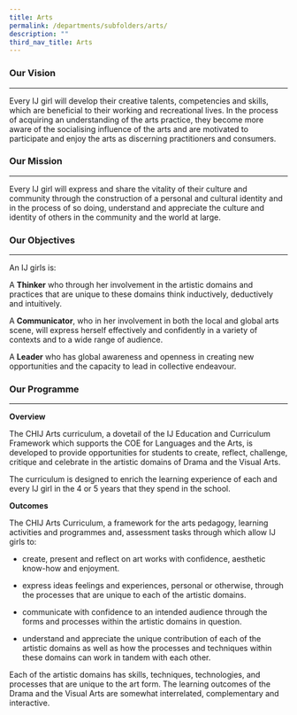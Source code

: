 ```yaml
---
title: Arts
permalink: /departments/subfolders/arts/
description: ""
third_nav_title: Arts
---
```

### Our Vision

* * *

Every IJ girl will develop their creative talents, competencies and skills, which are beneficial to their working and recreational lives. In the process of acquiring an understanding of the arts practice, they become more aware of the socialising influence of the arts and are motivated to participate and enjoy the arts as discerning practitioners and consumers.

### Our Mission

* * *

Every IJ girl will express and share the vitality of their culture and community through the construction of a personal and cultural identity and in the process of so doing, understand and appreciate the culture and identity of others in the community and the world at large.

### Our Objectives

* * *

An IJ girls is:

  

A **Thinker** who through her involvement in the artistic domains and practices that are unique to these domains think inductively, deductively and intuitively.

  

A **Communicator**, who in her involvement in both the local and global arts scene, will express herself effectively and confidently in a variety of contexts and to a wide range of audience.

  

A **Leader** who has global awareness and openness in creating new opportunities and the capacity to lead in collective endeavour.

### Our Programme

* * *

**Overview**

  

The CHIJ Arts curriculum, a dovetail of the IJ Education and Curriculum Framework which supports the COE for Languages and the Arts, is developed to provide opportunities for students to create, reflect, challenge, critique and celebrate in the artistic domains of Drama and the Visual Arts.

  

The curriculum is designed to enrich the learning experience of each and every IJ girl in the 4 or 5 years that they spend in the school.

  

**Outcomes**

  

The CHIJ Arts Curriculum, a framework for the arts pedagogy, learning activities and programmes and, assessment tasks through which allow IJ girls to:

  

*   create, present and reflect on art works with confidence, aesthetic know-how and enjoyment.  
    
*   express ideas feelings and experiences, personal or otherwise, through the processes that are unique to each of the artistic domains.  
    
*   communicate with confidence to an intended audience through the forms and processes within the artistic domains in question.  
    
*   understand and appreciate the unique contribution of each of the artistic domains as well as how the processes and techniques within these domains can work in tandem with each other.  
    

  

Each of the artistic domains has skills, techniques, technologies, and processes that are unique to the art form. The learning outcomes of the Drama and the Visual Arts are somewhat interrelated, complementary and interactive.